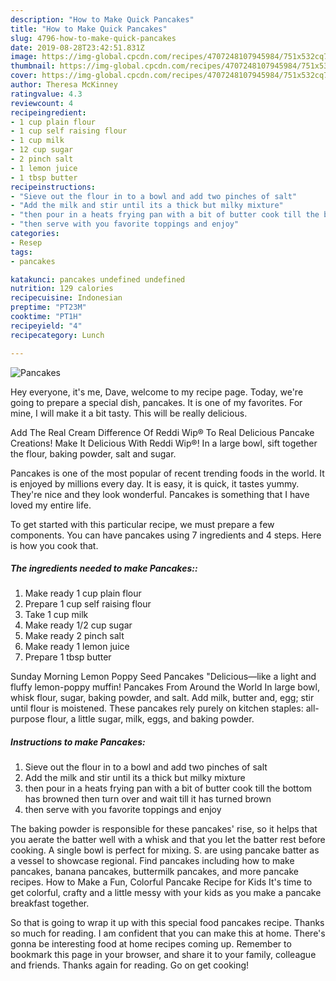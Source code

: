 ```yaml
---
description: "How to Make Quick Pancakes"
title: "How to Make Quick Pancakes"
slug: 4796-how-to-make-quick-pancakes
date: 2019-08-28T23:42:51.831Z
image: https://img-global.cpcdn.com/recipes/4707248107945984/751x532cq70/pancakes-recipe-main-photo.jpg
thumbnail: https://img-global.cpcdn.com/recipes/4707248107945984/751x532cq70/pancakes-recipe-main-photo.jpg
cover: https://img-global.cpcdn.com/recipes/4707248107945984/751x532cq70/pancakes-recipe-main-photo.jpg
author: Theresa McKinney
ratingvalue: 4.3
reviewcount: 4
recipeingredient:
- 1 cup plain flour
- 1 cup self raising flour
- 1 cup milk
- 12 cup sugar
- 2 pinch salt
- 1 lemon juice
- 1 tbsp butter
recipeinstructions:
- "Sieve out the flour in to a bowl and add two pinches of salt"
- "Add the milk and stir until its a thick but milky mixture"
- "then pour in a heats frying pan with a bit of butter cook till the bottom has browned then turn over and wait till it has turned brown"
- "then serve with you favorite toppings and enjoy"
categories:
- Resep
tags:
- pancakes

katakunci: pancakes undefined undefined
nutrition: 129 calories
recipecuisine: Indonesian
preptime: "PT23M"
cooktime: "PT1H"
recipeyield: "4"
recipecategory: Lunch

---
```



![Pancakes](https://img-global.cpcdn.com/recipes/4707248107945984/751x532cq70/pancakes-recipe-main-photo.jpg)

Hey everyone, it's me, Dave, welcome to my recipe page. Today, we're going to prepare a special dish, pancakes. It is one of my favorites. For mine, I will make it a bit tasty. This will be really delicious.

Add The Real Cream Difference Of Reddi Wip® To Real Delicious Pancake Creations! Make It Delicious With Reddi Wip®! In a large bowl, sift together the flour, baking powder, salt and sugar.

Pancakes is one of the most popular of recent trending foods in the world. It is enjoyed by millions every day. It is easy, it is quick, it tastes yummy. They're nice and they look wonderful. Pancakes is something that I have loved my entire life.


To get started with this particular recipe, we must prepare a few components. You can have pancakes using 7 ingredients and 4 steps. Here is how you cook that.

##### The ingredients needed to make Pancakes::

1. Make ready 1 cup plain flour
1. Prepare 1 cup self raising flour
1. Take 1 cup milk
1. Make ready 1/2 cup sugar
1. Make ready 2 pinch salt
1. Make ready 1 lemon juice
1. Prepare 1 tbsp butter


Sunday Morning Lemon Poppy Seed Pancakes &#34;Delicious—like a light and fluffy lemon-poppy muffin! Pancakes From Around the World In large bowl, whisk flour, sugar, baking powder, and salt. Add milk, butter and, egg; stir until flour is moistened. These pancakes rely purely on kitchen staples: all-purpose flour, a little sugar, milk, eggs, and baking powder. 

##### Instructions to make Pancakes:

1. Sieve out the flour in to a bowl and add two pinches of salt
1. Add the milk and stir until its a thick but milky mixture
1. then pour in a heats frying pan with a bit of butter cook till the bottom has browned then turn over and wait till it has turned brown
1. then serve with you favorite toppings and enjoy


The baking powder is responsible for these pancakes&#39; rise, so it helps that you aerate the batter well with a whisk and that you let the batter rest before cooking. A single bowl is perfect for mixing. S. are using pancake batter as a vessel to showcase regional. Find pancakes including how to make pancakes, banana pancakes, buttermilk pancakes, and more pancake recipes. How to Make a Fun, Colorful Pancake Recipe for Kids It&#39;s time to get colorful, crafty and a little messy with your kids as you make a pancake breakfast together. 

So that is going to wrap it up with this special food pancakes recipe. Thanks so much for reading. I am confident that you can make this at home. There's gonna be interesting food at home recipes coming up. Remember to bookmark this page in your browser, and share it to your family, colleague and friends. Thanks again for reading. Go on get cooking!
